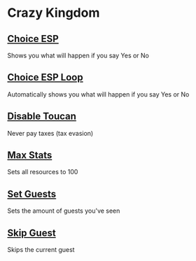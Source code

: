 # Crazy Kingdom

## [Choice ESP](ChoiceESP.js)
Shows you what will happen if you say Yes or No

## [Choice ESP Loop](hoiceEspLoop.js)
Automatically shows you what will happen if you say Yes or No

## [Disable Toucan](DisableToucan.js)
Never pay taxes (tax evasion)

## [Max Stats](MaxStats.js)
Sets all resources to 100

## [Set Guests](SetGuests.js)
Sets the amount of guests you've seen

## [Skip Guest](SkipGuest.js)
Skips the current guest
